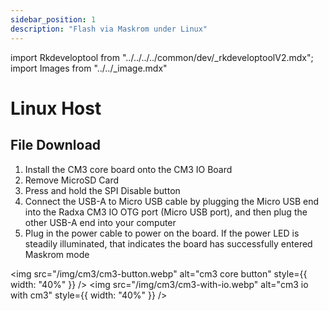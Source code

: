 ```yaml
---
sidebar_position: 1
description: "Flash via Maskrom under Linux"
---
```


import Rkdeveloptool from "../../../../common/dev/\_rkdeveloptoolV2.mdx";
import Images from "../../\_image.mdx"

# Linux Host

## File Download

<Images loader={true} system_img={true} spi_img={false} />

<Rkdeveloptool model="radxa-cm3-io" release_num="27" desktop="xfce" platform="linux" loader="rk356x_spl_loader_v1.15.113.bin">

<ol>
    <li>Install the CM3 core board onto the CM3 IO Board</li>
    <li>Remove MicroSD Card</li>
    <li>Press and hold the SPI Disable button</li>
    <li>Connect the USB-A to Micro USB cable by plugging the Micro USB end into the Radxa CM3 IO OTG port (Micro USB port), and then plug the other USB-A end into your computer</li>
    <li>Plug in the power cable to power on the board. If the power LED is steadily illuminated, that indicates the board has successfully entered Maskrom mode</li>
</ol>

<img src="/img/cm3/cm3-button.webp" alt="cm3 core button" style={{ width: "40%" }} />
<img src="/img/cm3/cm3-with-io.webp" alt="cm3 io with cm3" style={{ width: "40%" }} />

</Rkdeveloptool>
